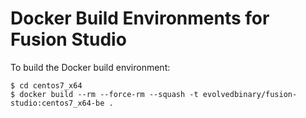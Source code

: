# Docker Build Environments for Fusion Studio

To build the Docker build environment:

```
$ cd centos7_x64
$ docker build --rm --force-rm --squash -t evolvedbinary/fusion-studio:centos7_x64-be .
```
